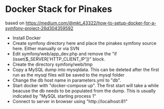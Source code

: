 Docker Stack for Pinakes
========================

based on https://medium.com/@mkt_43322/how-to-setup-docker-for-a-symfony-project-26d304359592

- Install Docker
- Create symfony directory here and place the pinakes symfony source here. Either manually or via SVN
- Edit symfony/web/app_dev.php and remove the "if (isset($_SERVER['HTTP_CLIENT_IP'])" block.
- Create the directory symfony/web/tmp
- Copy a MySQL dump into mysqldata. This can be deleted after the first run as the mysql files will be saved to the mysql folder
- Change the db host name in parameters.yml to "db".
- Start docker with "docker-compose up". The first start will take a while beacuse the db needs to be populated from the dump. This is usually indicated by "MySQL starting process 1"
- Connect to server in browser using "http://localhost:81"


